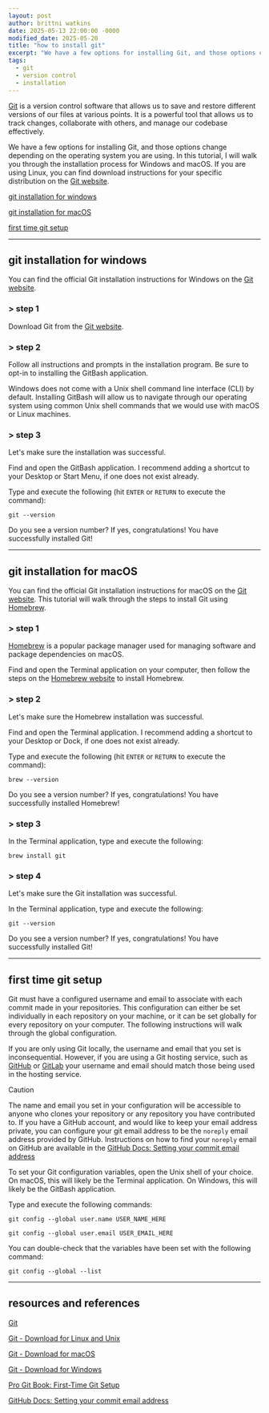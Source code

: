 ```yaml
---
layout: post
author: brittni watkins
date: 2025-05-13 22:00:00 -0000
modified_date: 2025-05-20
title: "how to install git"
excerpt: "We have a few options for installing Git, and those options change depending on the operating system you are using.  In this tutorial, I will walk you through the installation process for Windows and macOS."
tags:
  - git
  - version control
  - installation
---
```


[Git](https://git-scm.com/) is a version control software that allows us to save and restore different versions of our files at various points. It is a powerful tool that allows us to track changes, collaborate with others, and manage our codebase effectively.

We have a few options for installing Git, and those options change depending on the operating system you are using.  In this tutorial, I will walk you through the installation process for Windows and macOS.  If you are using Linux, you can find download instructions for your specific distribution on the [Git website](https://git-scm.com/downloads/linux).

[git installation for windows](#git-installation-for-windows)

[git installation for macOS](#git-installation-for-macos)

[first time git setup](#first-time-git-setup)

----

## git installation for windows

You can find the official Git installation instructions for Windows on the [Git website](https://git-scm.com/downloads/win).

### > step 1

Download Git from the [Git website](https://git-scm.com/downloads/win).

### > step 2

Follow all instructions and prompts in the installation program.  Be sure to opt-in to installing the GitBash application. 

Windows does not come with a Unix shell command line interface (CLI) by default.  Installing GitBash will allow us to navigate through our operating system using common Unix shell commands that we would use with macOS or Linux machines.

### > step 3

Let's make sure the installation was successful.

Find and open the GitBash application. I recommend adding a shortcut to your Desktop or Start Menu, if one does not exist already.

Type and execute the following (hit `ENTER` or `RETURN` to execute the command):

```shell
git --version
```

Do you see a version number? If yes, congratulations! You have successfully installed Git!

----

## git installation for macOS

You can find the official Git installation instructions for macOS on the [Git website](https://git-scm.com/downloads/mac).  This tutorial will walk through the steps to install Git using [Homebrew](https://brew.sh/).

### > step 1

[Homebrew](https://brew.sh/) is a popular package manager used for managing software and package dependencies on macOS.

Find and open the Terminal application on your computer, then follow the steps on the [Homebrew website](https://brew.sh/) to install Homebrew.

### > step 2

Let's make sure the Homebrew installation was successful.

Find and open the Terminal application. I recommend adding a shortcut to your Desktop or Dock, if one does not exist already.

Type and execute the following (hit `ENTER` or `RETURN` to execute the command):

```shell
brew --version
```

Do you see a version number? If yes, congratulations! You have successfully installed Homebrew!

### > step 3

In the Terminal application, type and execute the following:

```shell
brew install git
```

### > step 4

Let's make sure the Git installation was successful.

In the Terminal application, type and execute the following:

```shell
git --version
```

Do you see a version number? If yes, congratulations! You have successfully installed Git!

----

## first time git setup

Git must have a configured username and email to associate with each commit made in your repositories. This configuration can either be set individually in each repository on your machine, or it can be set globally for every repository on your computer. The following instructions will walk through the global configuration.

If you are only using Git locally, the username and email that you set is inconsequential. However, if you are using a Git hosting service, such as [GitHub](https://github.com/) or [GitLab](https://about.gitlab.com/) your username and email should match those being used in the hosting service.

> [!CAUTION]
> The name and email you set in your configuration will be accessible to anyone who clones your repository or any repository you have contributed to.
> If you have a GitHub account, and would like to keep your email address private, you can configure your git email address to be the `noreply` email address provided by GitHub.
> Instructions on how to find your `noreply` email on GitHub are available in the [GitHub Docs: Setting your commit email address](https://docs.github.com/en/account-and-profile/setting-up-and-managing-your-personal-account-on-github/managing-email-preferences/setting-your-commit-email-address)

To set your Git configuration variables, open the Unix shell of your choice. On macOS, this will likely be the Terminal application. On Windows, this will likely be the GitBash application.

Type and execute the following commands:

```shell
git config --global user.name USER_NAME_HERE
```

```shell
git config --global user.email USER_EMAIL_HERE
```

You can double-check that the variables have been set with the following command:

```shell
git config --global --list
```

----

## resources and references

[Git](https://git-scm.com/)

[Git - Download for Linux and Unix](https://git-scm.com/downloads/linux)

[Git - Download for macOS](https://git-scm.com/downloads/mac)

[Git - Download for Windows](https://git-scm.com/downloads/win)

[Pro Git Book: First-Time Git Setup](https://git-scm.com/book/ms/v2/Getting-Started-First-Time-Git-Setup)

[GitHub Docs: Setting your commit email address](https://docs.github.com/en/account-and-profile/setting-up-and-managing-your-personal-account-on-github/managing-email-preferences/setting-your-commit-email-address)
